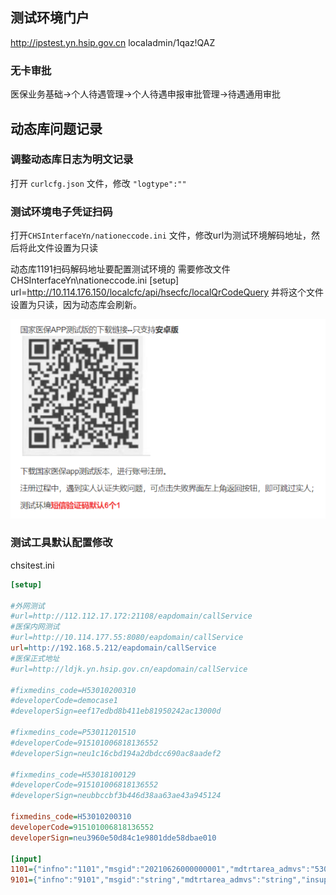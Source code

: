 ## 测试环境门户

http://ipstest.yn.hsip.gov.cn
localadmin/1qaz!QAZ



### 无卡审批

医保业务基础->个人待遇管理->个人待遇申报审批管理->待遇通用审批



## 动态库问题记录

### 调整动态库日志为明文记录

打开 `curlcfg.json` 文件，修改 `"logtype":""`



### 测试环境电子凭证扫码

打开`CHSInterfaceYn/nationeccode.ini` 文件，修改url为测试环境解码地址，然后将此文件设置为只读



动态库1191扫码解码地址要配置测试环境的
需要修改文件 CHSInterfaceYn\nationeccode.ini
[setup]
url=http://10.114.176.150/localcfc/api/hsecfc/localQrCodeQuery
并将这个文件设置为只读，因为动态库会刷新。



![194e74ccdf3dffe0b48c31ebdae8185](云南医保.assets/194e74ccdf3dffe0b48c31ebdae8185.png)



### 测试工具默认配置修改

chsitest.ini

```ini
[setup]

#外网测试
#url=http://112.112.17.172:21108/eapdomain/callService
#医保内网测试
#url=http://10.114.177.55:8080/eapdomain/callService
url=http://192.168.5.212/eapdomain/callService
#医保正式地址
#url=http://ldjk.yn.hsip.gov.cn/eapdomain/callService

#fixmedins_code=H53010200310
#developerCode=democase1
#developerSign=eef17edbd8b411eb81950242ac13000d

#fixmedins_code=P53011201510
#developerCode=915101006818136552
#developerSign=neu1c16cbd194a2dbdcc690ac8aadef2

#fixmedins_code=H53018100129
#developerCode=915101006818136552
#developerSign=neubbccbf3b446d38aa63ae43a945124

fixmedins_code=H53010200310
developerCode=915101006818136552
developerSign=neu3960e50d84c1e9801dde58dbae010

[input]
1101={"infno":"1101","msgid":"20210626000000001","mdtrtarea_admvs":"530100","insuplc_admdvs":"530100","recer_sys_code":"mbs","dev_no":"","dev_safe_info":"","cainfo":"","signtype":"","infver":"1.0","opter_type":"1","opter":"test","opter_name":"test","inf_time":"2021-06-26 00:00:00","fixmedins_code":"H53010200310","fixmedins_name":"云南省第一人民医院","sign_no":"","input":{"data":{"mdtrt_cert_type":"02","mdtrt_cert_no":"530103197512152148","card_sn":"","begntime":"2021-05-26","psn_cert_type":"","certno":"","psn_name":""}}}
9101={"infno":"9101","msgid":"string","mdtrtarea_admvs":"string","insuplc_admdvs":"string","recer_sys_code":"string","dev_no":"string","dev_safe_info":"string","cainfo":"string","signtype":"string","infver":"string","opter_type":"1","opter":"string","opter_name":"string","inf_time":"2021-06-11 00:00:01","fixmedins_code":"H53010200310","fixmedins_name":"云南省第一人民医院","sign_no":"string","input":{"fsUploadIn":{"in":"","filename":"","fixmedins_code":""}}}
```

